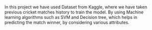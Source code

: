 In this project we have used Dataset from Kaggle, where we have taken previous cricket matches history to train the model. 
By using Machine learning algorithms such as SVM and Decision tree, which helps in predicting the match winner, by considering various attributes.
